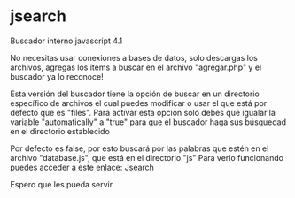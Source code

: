 jsearch
=======

Buscador interno javascript 4.1

No necesitas usar conexiones a bases de datos, solo descargas los archivos, agregas los items a buscar en el archivo "agregar.php" y el buscador ya lo reconoce!

Esta versión del buscador tiene la opción de buscar en un directorio específico de archivos el cual puedes modificar o usar el que está por defecto que es "files".
Para activar esta opción solo debes que igualar la variable "automatically" a "true" para que el buscador haga sus búsquedad en el directorio establecido

Por defecto es false, por esto buscará por las palabras que estén en el archivo "database.js", que está en el directorio "js"
Para verlo funcionando puedes acceder a este enlace:
[Jsearch](http://www.cornersopensource.com/jsearch)

Espero que les pueda servir
